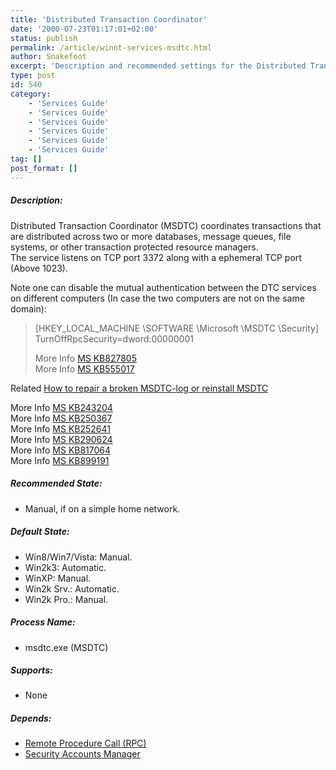 ```yaml
---
title: 'Distributed Transaction Coordinator'
date: '2000-07-23T01:17:01+02:00'
status: publish
permalink: /article/winnt-services-msdtc.html
author: Snakefoot
excerpt: 'Description and recommended settings for the Distributed Transaction Coordinator service.'
type: post
id: 540
category:
    - 'Services Guide'
    - 'Services Guide'
    - 'Services Guide'
    - 'Services Guide'
    - 'Services Guide'
    - 'Services Guide'
tag: []
post_format: []
---
```

##### Description:

 Distributed Transaction Coordinator (MSDTC) coordinates transactions that are distributed across two or more databases, message queues, file systems, or other transaction protected resource managers.  
 The service listens on TCP port 3372 along with a ephemeral TCP port (Above 1023).  
  
 Note one can disable the mutual authentication between the DTC services on different computers (In case the two computers are not on the same domain):
> \[HKEY\_LOCAL\_MACHINE \\SOFTWARE \\Microsoft \\MSDTC \\Security\]  
>  TurnOffRpcSecurity=dword:00000001  
>   
>  More Info [MS KB827805](http://support.microsoft.com/kb/827805 "BUG: MSDTC Fails to Mutually Authenticate When Computers Do Not Run in the Same Domain [Q827805]")  
>  More Info [MS KB555017](http://support.microsoft.com/kb/555017 "HOWTO: Enable DTC Between Web Servers and SQL Servers Running Windows Server 2003 [Q555017]")

 Related [How to repair a broken MSDTC-log or reinstall MSDTC](/article/winnt-services-msdtc-config.html)  
  
 More Info [MS KB243204](http://support.microsoft.com/kb/243204 "Microsoft Distributed Transaction Coordinator (MSDTC) Recovery Techniques in Windows 2000 Cluster Server [Q243204]")  
 More Info [MS KB250367](http://support.microsoft.com/kb/250367 "INFO: Configuring Microsoft Distributed Transaction Coordinator (DTC) to Work Through a Firewall [Q250367]")  
 More Info [MS KB252641](http://support.microsoft.com/kb/252641 "Resolving MSDTC Conflicts During NTOP Installation on Cluster Server [Q252641]")  
 More Info [MS KB290624](http://support.microsoft.com/kb/290624 "HOWTO: Configure MSDTC in a Windows 2000 Cluster Environment [Q290624]")  
 More Info [MS KB817064](http://support.microsoft.com/kb/817064 "HOW TO: Enable Network DTC Access in Windows Server 2003 [Q817064]")  
 More Info [MS KB899191](http://support.microsoft.com/kb/899191 "New functionality in the Distributed Transaction Coordinator service in Windows Server 2003 Service Pack 1 and in Windows XP Service Pack 2 [Q899191]")  
  
##### Recommended State:

- Manual, if on a simple home network.

##### Default State:

- Win8/Win7/Vista: Manual.
- Win2k3: Automatic.
- WinXP: Manual.
- Win2k Srv.: Automatic.
- Win2k Pro.: Manual.

##### Process Name:

- msdtc.exe (MSDTC)

##### Supports:

- None

##### Depends:

- [Remote Procedure Call (RPC)](/article/winnt-services-rpcss.html)
- [Security Accounts Manager](/article/winnt-services-samss.html)